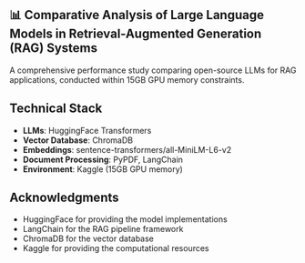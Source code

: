 ## 📊 Comparative Analysis of Large Language Models in Retrieval-Augmented Generation (RAG) Systems

A comprehensive performance study comparing open-source LLMs for RAG applications, conducted within 15GB GPU memory constraints.

##  Technical Stack

- **LLMs**: HuggingFace Transformers
- **Vector Database**: ChromaDB
- **Embeddings**: sentence-transformers/all-MiniLM-L6-v2
- **Document Processing**: PyPDF, LangChain
- **Environment**: Kaggle (15GB GPU memory)

## Acknowledgments

- HuggingFace for providing the model implementations
- LangChain for the RAG pipeline framework
- ChromaDB for the vector database
- Kaggle for providing the computational resources
